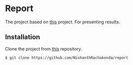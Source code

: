 # Report

The project based on [this](https://github.com/BlackrockDigital/startbootstrap-agency/) project.
For presenting results.

## Installation

Clone the project from [this](https://github.com/NishanthRachakonda/report) repository.
```bash
$ git clone https://github.com/NishanthRachakonda/report
```
